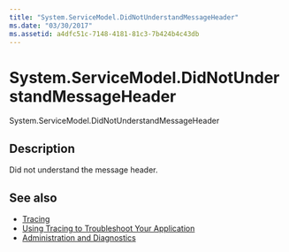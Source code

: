 ```yaml
---
title: "System.ServiceModel.DidNotUnderstandMessageHeader"
ms.date: "03/30/2017"
ms.assetid: a4dfc51c-7148-4181-81c3-7b424b4c43db
---
```

# System.ServiceModel.DidNotUnderstandMessageHeader
System.ServiceModel.DidNotUnderstandMessageHeader  
  
## Description  
 Did not understand the message header.  
  
## See also

- [Tracing](index.md)
- [Using Tracing to Troubleshoot Your Application](using-tracing-to-troubleshoot-your-application.md)
- [Administration and Diagnostics](../index.md)
